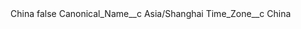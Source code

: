 <?xml version="1.0" encoding="UTF-8"?>
<CustomMetadata xmlns="http://soap.sforce.com/2006/04/metadata" xmlns:xsi="http://www.w3.org/2001/XMLSchema-instance" xmlns:xsd="http://www.w3.org/2001/XMLSchema">
    <label>China</label>
    <protected>false</protected>
    <values>
        <field>Canonical_Name__c</field>
        <value xsi:type="xsd:string">Asia/Shanghai</value>
    </values>
    <values>
        <field>Time_Zone__c</field>
        <value xsi:type="xsd:string">China</value>
    </values>
</CustomMetadata>
